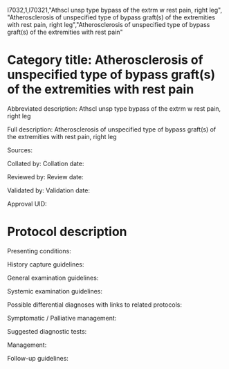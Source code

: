I7032,1,I70321,"Athscl unsp type bypass of the extrm w rest pain, right leg", "Atherosclerosis of unspecified type of bypass graft(s) of the extremities with rest pain, right leg","Atherosclerosis of unspecified type of bypass graft(s) of the extremities with rest pain"
# Category title: Atherosclerosis of unspecified type of bypass graft(s) of the extremities with rest pain

Abbreviated description: Athscl unsp type bypass of the extrm w rest pain, right leg

Full description: Atherosclerosis of unspecified type of bypass graft(s) of the extremities with rest pain, right leg

Sources:

Collated by:
Collation date:

Reviewed by:
Review date:

Validated by:
Validation date:

Approval UID:

# Protocol description

Presenting conditions:

History capture guidelines:

General examination guidelines:

Systemic examination guidelines:

Possible differential diagnoses with links to related protocols:

Symptomatic / Palliative management:

Suggested diagnostic tests:

Management:

Follow-up guidelines:
